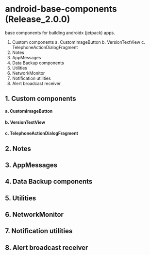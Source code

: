 
# android-base-components (Release_2.0.0)
base components for building androidx (jetpack) apps.

1. Custom components
  a. CustomImageButton
  b. VersionTextView
  c. TelephoneActionDialogFragment
2. Notes
3. AppMessages
4. Data Backup components
5. Utilities
6. NetworkMonitor
7. Notification utilities
8. Alert broadcast receiver


##   1. Custom components
####  a. CustomImageButton
####  b. VersionTextView
####  c. TelephoneActionDialogFragment

## 2. Notes

## 3. AppMessages

## 4. Data Backup components

## 5. Utilities

## 6. NetworkMonitor

## 7. Notification utilities

## 8. Alert broadcast receiver

